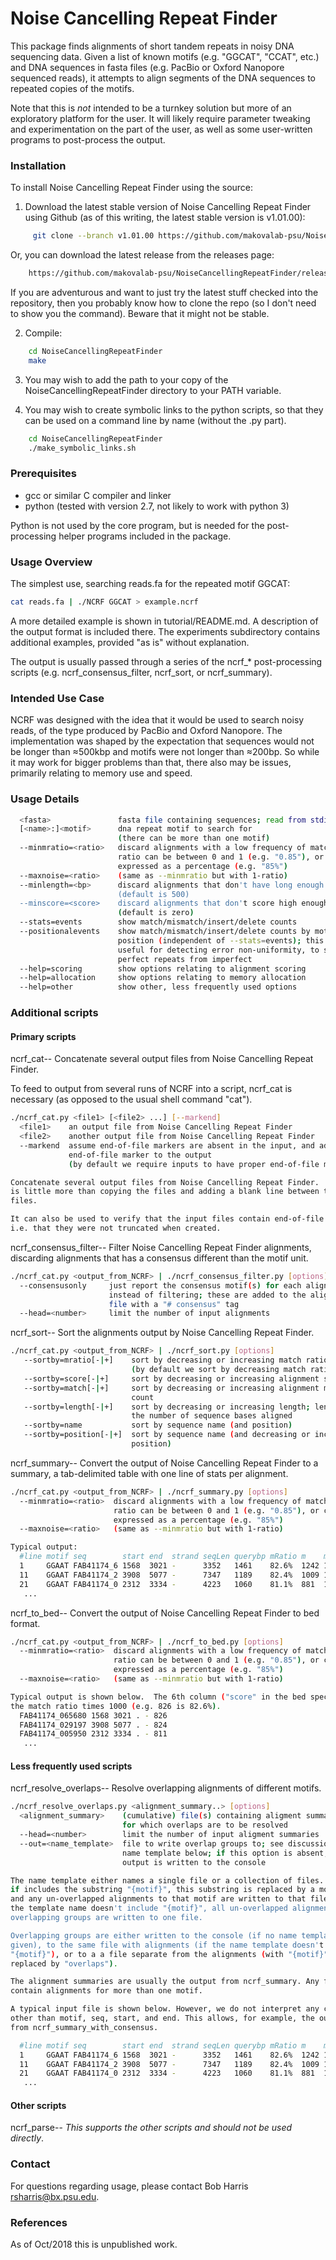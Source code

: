# Noise Cancelling Repeat Finder

This package finds alignments of short tandem repeats in noisy DNA sequencing
data.  Given a list of known motifs (e.g. "GGCAT", "CCAT", etc.) and DNA
sequences in fasta files (e.g. PacBio or Oxford Nanopore sequenced reads), it
attempts to align segments of the DNA sequences to repeated copies of the
motifs.

Note that this is *not* intended to be a turnkey solution but more of an
exploratory platform for the user. It will likely require parameter tweaking
and experimentation on the part of the user, as well as some user-written
programs to post-process the output.

### Installation

To install Noise Cancelling Repeat Finder using the source:  
1. Download the latest stable version of Noise Cancelling Repeat Finder using
Github (as of this writing, the latest stable version is v1.01.00):
```bash  
     git clone --branch v1.01.00 https://github.com/makovalab-psu/NoiseCancellingRepeatFinder.git  
```  
Or, you can download the latest release from the releases page:
```bash  
    https://github.com/makovalab-psu/NoiseCancellingRepeatFinder/releases  
```
If you are adventurous and want to just try the latest stuff checked into the
repository, then you probably know how to clone the repo (so I don't need to
show you the command). Beware that it might not be stable.

2. Compile:  
```bash  
    cd NoiseCancellingRepeatFinder  
    make  
```
3. You may wish to add the path to your copy of the NoiseCancellingRepeatFinder
directory to your PATH variable.

4. You may wish to create symbolic links to the python scripts, so that they
can be used on a command line by name (without the .py part).
```bash  
    cd NoiseCancellingRepeatFinder  
    ./make_symbolic_links.sh  
```

### Prerequisites

* gcc or similar C compiler and linker
* python (tested with version 2.7, not likely to work with python 3)

Python is not used by the core program, but is needed for the post-processing
helper programs included in the package.

### Usage Overview

The simplest use, searching reads.fa for the repeated motif GGCAT:

```bash 
cat reads.fa | ./NCRF GGCAT > example.ncrf
```

A more detailed example is shown in tutorial/README.md.  A description of the
output format is included there.  The experiments subdirectory contains
additional examples, provided "as is" without explanation.

The output is usually passed through a series of the ncrf_* post-processing
scripts (e.g. ncrf_consensus_filter, ncrf_sort, or ncrf_summary).

### Intended Use Case

NCRF was designed with the idea that it would be used to search noisy reads,
of the type produced by PacBio and Oxford Nanopore. The implementation was
shaped by the expectation that sequences would not be longer than ≈500kbp and
motifs were not longer than ≈200bp. So while it may work for bigger problems
than that, there also may be issues, primarily relating to memory use and
speed.

### Usage Details

```bash  
  <fasta>               fasta file containing sequences; read from stdin
  [<name>:]<motif>      dna repeat motif to search for
                        (there can be more than one motif)
  --minmratio=<ratio>   discard alignments with a low frequency of matches;
                        ratio can be between 0 and 1 (e.g. "0.85"), or can be
                        expressed as a percentage (e.g. "85%")
  --maxnoise=<ratio>    (same as --minmratio but with 1-ratio)
  --minlength=<bp>      discard alignments that don't have long enough repeat
                        (default is 500)
  --minscore=<score>    discard alignments that don't score high enough
                        (default is zero)
  --stats=events        show match/mismatch/insert/delete counts
  --positionalevents    show match/mismatch/insert/delete counts by motif
                        position (independent of --stats=events); this may be
                        useful for detecting error non-uniformity, to separate
                        perfect repeats from imperfect
  --help=scoring        show options relating to alignment scoring
  --help=allocation     show options relating to memory allocation
  --help=other          show other, less frequently used options
```

### Additional scripts

#### Primary scripts

ncrf_cat-- Concatenate several output files from Noise Cancelling Repeat Finder.

To feed to output from several runs of NCRF into a script, ncrf_cat is
necessary (as opposed to the usual shell command "cat").

```bash  
./ncrf_cat.py <file1> [<file2> ...] [--markend]
  <file1>    an output file from Noise Cancelling Repeat Finder
  <file2>    another output file from Noise Cancelling Repeat Finder
  --markend  assume end-of-file markers are absent in the input, and add an
             end-of-file marker to the output
             (by default we require inputs to have proper end-of-file markers)

Concatenate several output files from Noise Cancelling Repeat Finder.  This
is little more than copying the files and adding a blank line between the
files.

It can also be used to verify that the input files contain end-of-file markers
i.e. that they were not truncated when created.
```

ncrf_consensus_filter-- Filter Noise Cancelling Repeat Finder alignments, discarding alignments that
has a consensus different than the motif unit.

```bash  
./ncrf_cat.py <output_from_NCRF> | ./ncrf_consensus_filter.py [options]
  --consensusonly     just report the consensus motif(s) for each alignment,
                      instead of filtering; these are added to the alignment
                      file with a "# consensus" tag
  --head=<number>     limit the number of input alignments
```

ncrf_sort-- Sort the alignments output by Noise Cancelling Repeat Finder.

```bash  
./ncrf_cat.py <output_from_NCRF> | ./ncrf_sort.py [options]
   --sortby=mratio[-|+]    sort by decreasing or increasing match ratio
                           (by default we sort by decreasing match ratio)
   --sortby=score[-|+]     sort by decreasing or increasing alignment score
   --sortby=match[-|+]     sort by decreasing or increasing alignment match
                           count
   --sortby=length[-|+]    sort by decreasing or increasing length; length is
                           the number of sequence bases aligned
   --sortby=name           sort by sequence name (and position)
   --sortby=position[-|+]  sort by sequence name (and decreasing or increasing
                           position)
```

ncrf_summary-- Convert the output of Noise Cancelling Repeat Finder to a
summary, a tab-delimited table with one line of stats per alignment.

```bash  
./ncrf_cat.py <output_from_NCRF> | ./ncrf_summary.py [options]
  --minmratio=<ratio>  discard alignments with a low frequency of matches;
                       ratio can be between 0 and 1 (e.g. "0.85"), or can be
                       expressed as a percentage (e.g. "85%")
  --maxnoise=<ratio>   (same as --minmratio but with 1-ratio)

Typical output:
  #line motif seq        start end  strand seqLen querybp mRatio m    mm  i  d
  1     GGAAT FAB41174_6 1568  3021 -      3352   1461    82.6%  1242 169 42 50
  11    GGAAT FAB41174_2 3908  5077 -      7347   1189    82.4%  1009 125 35 55
  21    GGAAT FAB41174_0 2312  3334 -      4223   1060    81.1%  881  115 26 64
   ...
```

ncrf_to_bed-- Convert the output of Noise Cancelling Repeat Finder to bed format.

```bash  
./ncrf_cat.py <output_from_NCRF> | ./ncrf_to_bed.py [options]
  --minmratio=<ratio>  discard alignments with a low frequency of matches;
                       ratio can be between 0 and 1 (e.g. "0.85"), or can be
                       expressed as a percentage (e.g. "85%")
  --maxnoise=<ratio>   (same as --minmratio but with 1-ratio)

Typical output is shown below.  The 6th column ("score" in the bed spec) is
the match ratio times 1000 (e.g. 826 is 82.6%).
  FAB41174_065680 1568 3021 . - 826
  FAB41174_029197 3908 5077 . - 824
  FAB41174_005950 2312 3334 . - 811
   ...
```

#### Less frequently used scripts

ncrf_resolve_overlaps-- Resolve overlapping alignments of different motifs.

```bash  
./ncrf_resolve_overlaps.py <alignment_summary..> [options]
  <alignment_summary>    (cumulative) file(s) containing aligment summaries
                         for which overlaps are to be resolved
  --head=<number>        limit the number of input aligment summaries
  --out=<name_template>  file to write overlap groups to; see discussion of
                         name template below; if this option is absent, all
                         output is written to the console

The name template either names a single file or a collection of files.  If
if includes the substring "{motif}", this substring is replaced by a motif name
and any un-overlapped alignments to that motif are written to that file. If
the template name doesn't include "{motif}", all un-overlapped alignments and
overlapping groups are written to one file.

Overlapping groups are either written to the console (if no name template is
given), to the same file with alignments (if the name template doesn't contain
"{motif}"), or to a a file separate from the alignments (with "{motif}"
replaced by "overlaps").

The alignment summaries are usually the output from ncrf_summary. Any file may
contain alignments for more than one motif.

A typical input file is shown below. However, we do not interpret any columns
other than motif, seq, start, and end. This allows, for example, the output
from ncrf_summary_with_consensus.

  #line motif seq        start end  strand seqLen querybp mRatio m    mm  i  d
  1     GGAAT FAB41174_6 1568  3021 -      3352   1461    82.6%  1242 169 42 50
  11    GGAAT FAB41174_2 3908  5077 -      7347   1189    82.4%  1009 125 35 55
  21    GGAAT FAB41174_0 2312  3334 -      4223   1060    81.1%  881  115 26 64
   ...
```

#### Other scripts

ncrf_parse-- _This supports the other scripts and should not be used directly_.

### Contact
For questions regarding usage, please contact Bob Harris <rsharris@bx.psu.edu>. 

### References
As of Oct/2018 this is unpublished work.
